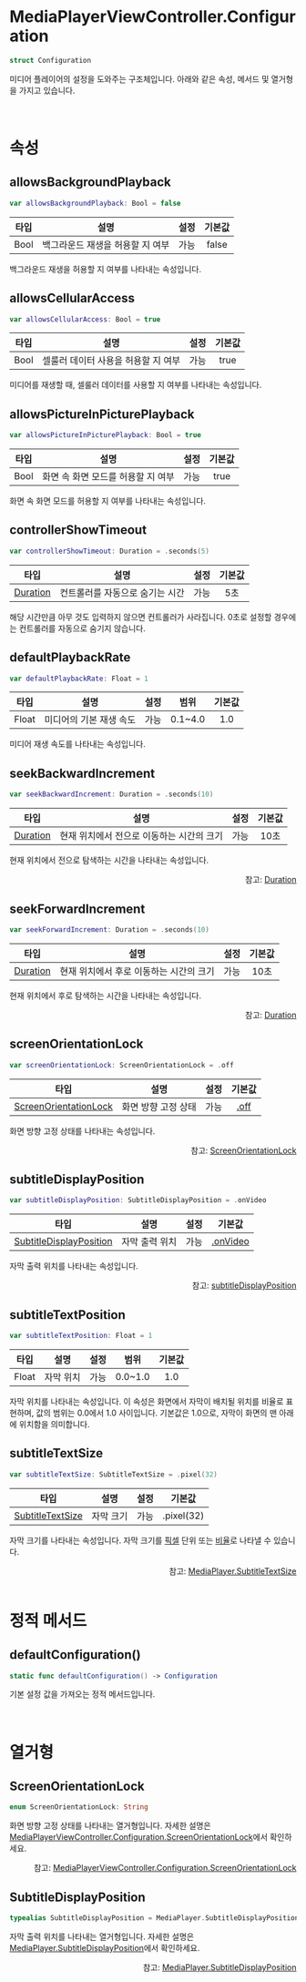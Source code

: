 # MediaPlayerViewController.Configuration

```swift
struct Configuration
```

미디어 플레이어의 설정을 도와주는 구조체입니다. 아래와 같은 속성, 메서드 및 열거형을 가지고 있습니다.

<br>

# 속성

## allowsBackgroundPlayback

```swift
var allowsBackgroundPlayback: Bool = false
```

|타입|설명|설정|기본값|
|:--:|--|:--:|:--:|
|Bool|백그라운드 재생을 허용할 지 여부|가능|false|

백그라운드 재생을 허용할 지 여부를 나타내는 속성입니다. 

## allowsCellularAccess

```swift
var allowsCellularAccess: Bool = true
```

|타입|설명|설정|기본값|
|:--:|--|:--:|:--:|
|Bool|셀룰러 데이터 사용을 허용할 지 여부|가능|true|

미디어를 재생할 때, 셀룰러 데이터를 사용할 지 여부를 나타내는 속성입니다.

## allowsPictureInPicturePlayback

```swift
var allowsPictureInPicturePlayback: Bool = true
```

|타입|설명|설정|기본값|
|:--:|--|:--:|:--:|
|Bool|화면 속 화면 모드를 허용할 지 여부|가능|true|

화면 속 화면 모드를 허용할 지 여부를 나타내는 속성입니다.

## controllerShowTimeout

```swift
var controllerShowTimeout: Duration = .seconds(5)
```

| 타입 | 설명 | 설정 | 기본값 |
|:----:|---|:---:|:---:|
|[Duration](../../struct/duration/home.md)|컨트롤러를 자동으로 숨기는 시간| 가능 | 5초 |

해당 시간만큼 아무 것도 입력하지 않으면 컨트롤러가 사라집니다. 0초로 설정할 경우에는 컨트롤러를 자동으로 숨기지 않습니다.

## defaultPlaybackRate

```swift
var defaultPlaybackRate: Float = 1
```

|타입|설명|설정|범위|기본값|
|:--:|--|:--:|:--:|:--:|
|Float|미디어의 기본 재생 속도|가능|0.1~4.0|1.0|

미디어 재생 속도를 나타내는 속성입니다.

## seekBackwardIncrement

```swift
var seekBackwardIncrement: Duration = .seconds(10)
```

| 타입 | 설명 | 설정 | 기본값 |
|:----:|---|:---:|:---:|
|[Duration](../../struct/duration/home.md)|현재 위치에서 전으로 이동하는 시간의 크기|가능|10초|

현재 위치에서 전으로 탐색하는 시간을 나타내는 속성입니다.

<div align="right">
참고: <a href="../../struct/duration/home.md">Duration</a>
</div>

## seekForwardIncrement

```swift
var seekForwardIncrement: Duration = .seconds(10)
```

| 타입 | 설명 | 설정 | 기본값 |
|:----:|---|:---:|:---:|
|[Duration](../../struct/duration/home.md)|현재 위치에서 후로 이동하는 시간의 크기|가능|10초|

현재 위치에서 후로 탐색하는 시간을 나타내는 속성입니다.

<div align="right">
참고: <a href="../../struct/duration/home.md">Duration</a>
</div>

## screenOrientationLock

```swift
var screenOrientationLock: ScreenOrientationLock = .off
```

|타입|설명|설정|기본값|
|:--:|--|:--:|:--:|
|[ScreenOrientationLock](#screenorientationlock-1)|화면 방향 고정 상태|가능|[.off](../../enum/media-player-view-controller-configuration-screen-orientation-lock/home.md#off)|

화면 방향 고정 상태를 나타내는 속성입니다.

<div align="right">
참고: <a href="#screenorientationlock-1">ScreenOrientationLock</a>
</div>

## subtitleDisplayPosition

```swift
var subtitleDisplayPosition: SubtitleDisplayPosition = .onVideo
```

|타입|설명|설정|기본값|
|:--:|--|:--:|:--:|
|[SubtitleDisplayPosition](#subtitledisplayposition-1)|자막 출력 위치|가능|[.onVideo](../../enum/media-player-subtitle-display-position/home.md#onvideo)|

자막 출력 위치를 나타내는 속성입니다.

<div align="right">
참고: <a href="#subtitledisplayposition-1">subtitleDisplayPosition</a>
</div>

## subtitleTextPosition

```swift
var subtitleTextPosition: Float = 1
```

|타입|설명|설정|범위|기본값|
|:--:|--|:--:|:--:|:--:|
|Float|자막 위치|가능|0.0~1.0|1.0|

자막 위치를 나타내는 속성입니다. 이 속성은 화면에서 자막이 배치될 위치를 비율로 표현하며, 값의 범위는 0.0에서 1.0 사이입니다. 기본값은 1.0으로, 자막이 화면의 맨 아래에 위치함을 의미합니다.

## subtitleTextSize

```swift
var subtitleTextSize: SubtitleTextSize = .pixel(32)
```

|타입|설명|설정|기본값|
|:--:|--|:--:|:--:|
|[SubtitleTextSize](../../enum/media-player-subtitle-text-size/home.md)|자막 크기|가능|.pixel(32)|

자막 크기를 나타내는 속성입니다. 자막 크기를 [픽셀](../../enum/media-player-subtitle-text-size/home.md#pixel) 단위 또는 [비율](../../enum/media-player-subtitle-text-size/home.md#scale)로 나타낼 수 있습니다.

<div align="right">
참고: <a href="../../enum/media-player-subtitle-text-size/home.md">MediaPlayer.SubtitleTextSize</a>
</div>

<br>

# 정적 메서드

## defaultConfiguration()

```swift
static func defaultConfiguration() -> Configuration
```

기본 설정 값을 가져오는 정적 메서드입니다.

<br>

# 열거형

## ScreenOrientationLock

```swift
enum ScreenOrientationLock: String
```

화면 방향 고정 상태를 나타내는 열거형입니다. 자세한 설명은 [MediaPlayerViewController.Configuration.ScreenOrientationLock](../../enum/media-player-view-controller-configuration-screen-orientation-lock/home.md)에서 확인하세요.

<div align="right">
참고: <a href="../../enum/media-player-view-controller-configuration-screen-orientation-lock/home.md">MediaPlayerViewController.Configuration.ScreenOrientationLock</a>
</div>

## SubtitleDisplayPosition

```swift
typealias SubtitleDisplayPosition = MediaPlayer.SubtitleDisplayPosition
```

자막 출력 위치를 나타내는 열거형입니다. 자세한 설명은 [MediaPlayer.SubtitleDisplayPosition](../../enum/media-player-subtitle-display-position/home.md)에서 확인하세요.

<div align="right">
참고: <a href="../../enum/media-player-subtitle-display-position/home.md">MediaPlayer.SubtitleDisplayPosition</a>
</div>